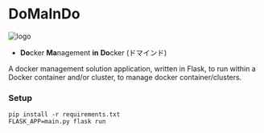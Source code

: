 # DoMaInDo
![logo](/static/images/domaindo.png)

- **Do**cker **Ma**nagement **in** **Do**cker (ドマインド)

A docker management solution application, written in Flask, to run within a Docker container and/or cluster, to manage docker container/clusters.

### Setup

```
pip install -r requirements.txt
FLASK_APP=main.py flask run
```

